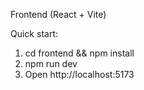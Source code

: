 Frontend (React + Vite)

Quick start:
1. cd frontend && npm install
2. npm run dev
3. Open http://localhost:5173
